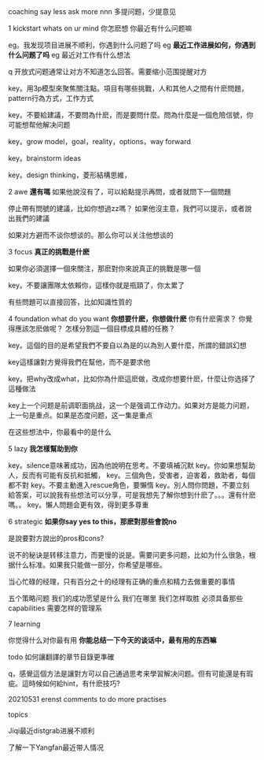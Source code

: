 coaching say less ask more nnn
多提问题，少提意见

1 kickstart whats on ur mind 你怎麽想
你最近有什么问题嘛

eg。我发现项目进展不顺利，你遇到什么问题了吗
eg **最近工作进展如何，你遇到什么问题了吗**
eg 最近对工作有什么想法

q 开放式问题通常让对方不知道怎么回答。需要缩小范围提醒对方

key。用3p模型來聚焦關注點。項目有哪些挑戰，人和其他人之間有什麽問題，pattern行為方式，工作方式

key。不要給建議，不要問為什麽，而是要問什麼。問為什麼是一個危險信號，你可能想帮他解决问题

key。grow model，goal，reality，options，way forward

key。brainstorm ideas

key。design thinking，菱形結構思維，

2 awe **還有嗎**
如果他說沒有了，可以給點提示再問，或者就問下一個問題

停止帶有問號的建議，比如你想過zz嗎？
如果他沒主意，我們可以提示，或者說出我們的建議

如果对方避而不谈你想谈的。那么你可以关注他想谈的

3 focus **真正的挑戰是什麽**

如果你必須選擇一個來關注，那麽對你來說真正的挑戰是哪一個

key。不要讓團隊太依賴你，這樣你就是瓶頸了，你太累了

有些問題可以直接回答，比如知識性質的

4 foundation 
what do you want **你想要什麽，你想做什麽**
你有什麽需求？
你覺得應該怎麽做呢？
怎樣分割這一個目標成具體的任務？

key。這個的目的是希望我們不要自以為是的以為別人要什麼，所謂的錯誤幻想

key這樣讓對方覺得我們在幫他，而不是要求他

key。把why改成what，比如你為什麽這麽做，改成你想要什麽，什麼让你选择了這種做法

key上一个问题是前调职面挑战，这一个是强调工作动力。如果对方是能力问题，上一句是重点。如果是态度问题，这一集是重点

在这些想法中，你最看中的是什么


5 lazy **我怎樣幫助到你**

key。silence意味著成功，因為他說明在思考。不要填補沉默
key。你如果想幫助人，反而有可能有反抗和抵觸，
key。三個角色，受害者，迫害着，救助者，每個都不對
key。不要主動進入rescue角色，要懶惰
key。別人問你問題，不要立刻給答案，可以說我有些想法可以分享，可是我想先了解你想到什麽了。。。還有什麽嗎。。
key。懶人問題会更有效，得到更多尊重


6 strategic **如果你say yes to this，那麽對那些會說no**

是說要對方說出的pros和cons?

说不的秘诀是转移注意力，而更慢的说是。需要问更多问题，比如为什么很急，根据什么标准。如果我只能做一部分，你希望是哪些。

当心忙碌的经理，只有百分之十的经理有正确的重点和精力去做重要的事情

五个策略问题
我们的成功愿望是什么
我们在哪里
我们怎样取胜
必须具备那些capabilities
需要怎样的管理系

7 learning 

你觉得什么对你最有用
**你能总结一下今天的谈话中，最有用的东西嘛**

todo
如何讓翻譯的章节目錄更準確

q，感覺這個方法是讓對方可以自己通過思考来學習解决问题。但有可能還是有瑕疵。這時候如何給hint，有什麽技巧?

20210531
erenst comments to do more practises



topics

Jiqi最近distgrab进展不顺利

了解一下Yangfan最近带人情况


